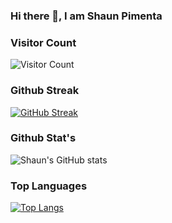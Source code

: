 ### Hi there 👋, I am Shaun Pimenta

<!--
**shaunpimenta/shaunpimenta** is a ✨ _special_ ✨ repository because its `README.md` (this file) appears on your GitHub profile.

Here are some ideas to get you started:

- 🔭 I’m currently working on ...
- 🌱 I’m currently learning ...
- 👯 I’m looking to collaborate on ...
- 🤔 I’m looking for help with ...
- 💬 Ask me about ...
- 📫 How to reach me: ...
- 😄 Pronouns: ...
- ⚡ Fun fact: ...
-->
### Visitor Count 
![Visitor Count](https://profile-counter.glitch.me/{shaunpimenta}/count.svg)
<br>
### Github Streak 
[![GitHub Streak](https://github-readme-streak-stats.herokuapp.com/?user=shaunpimenta&theme=radical)](https://git.io/streak-stats)
<!-- <img align="center" src="https://github-readme-stats.vercel.app/api/<CARD_TYPE>/?username=<shaunpimenta>&theme=<THEME_NAME>" /> -->
### Github Stat's
![Shaun's GitHub stats](https://github-readme-stats.vercel.app/api?username=shaunpimenta&show_icons=true&theme=radical)
<!-- [![Shaun's GitHub stats](https://github-readme-stats.vercel.app/api?username=shaunpimenta)](https://github.com/shaunpimenta/github-readme-stats) -->
### Top Languages
[![Top Langs](https://github-readme-stats.vercel.app/api/top-langs/?username=shaunpimenta)](https://github.com/shaunpimenta/github-readme-stats)

